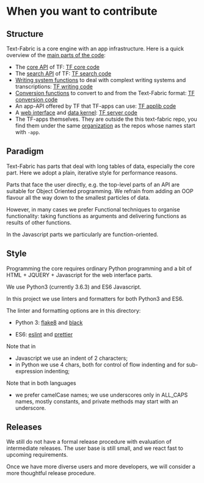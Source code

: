 # When you want to contribute

## Structure

Text-Fabric is a core engine with an app infrastructure.
Here is a quick overview of the
[main parts of the code](https://annotation.github.io/text-fabric/Code/Overview/):

* The [core API](https://annotation.github.io/text-fabric/Api/Fabric/)
  of TF:
  [TF core code](https://github.com/annotation/text-fabric/tree/master/tf/core)
* The [search API](https://annotation.github.io/text-fabric/Use/Search/)
  of TF:
  [TF search code](https://github.com/annotation/text-fabric/tree/master/tf/search)
* [Writing system functions](https://annotation.github.io/text-fabric/Writing/Transcription/)
  to deal with complext writing systems and transcriptions:
  [TF writing code](https://github.com/annotation/text-fabric/tree/master/tf/writing)
* [Conversion functions](https://annotation.github.io/text-fabric/Create/Convert/)
  to convert to and from the Text-Fabric format:
  [TF conversion code](https://github.com/annotation/text-fabric/tree/master/tf/convert)
* An app-API offered by TF that TF-apps can use:
  [TF applib code](https://github.com/annotation/text-fabric/tree/master/tf/applib)
* A
  [web interface](https://annotation.github.io/text-fabric/Server/Web/)
  and
  [data kernel](https://annotation.github.io/text-fabric/Server/Kernel/):
  [TF server code](https://github.com/annotation/text-fabric/tree/master/tf/server)
* The TF-apps themselves. They are outside the this text-fabric repo, you find them under the same
  [organization](https://github.com/ammotation) as the repos whose names start with `-app`.

## Paradigm

Text-Fabric has parts that deal with long tables of data, especially the core part.
Here we adopt a plain, iterative style for performance reasons.

Parts that face the user directly, e.g. the top-level parts of an API are suitable for
Object Oriented programming.
We refrain from adding an OOP flavour all the way down to the smallest particles of data.

However, in many cases we prefer Functional techniques to organise functionality:
taking functions as arguments and delivering functions as results of other functions.

In the Javascript parts we particularly are function-oriented.

## Style

Programming the core requires ordinary Python programming and a bit of HTML + JQUERY + Javascript for the
web interface parts.

We use Python3 (currently 3.6.3) and ES6 Javascript.

In this project we use linters and formatters for both Python3 and ES6.

The linter and formatting options are in this directory:

* Python 3:
  [flake8](https://github.com/annotation/text-fabric/blob/master/codestyle/flake8.txt)
  and
  [black](https://github.com/psf/black)

* ES6:
  [eslint](https://github.com/annotation/text-fabric/blob/master/codestyle/eslintrc.txt)
  and
  [prettier](https://github.com/annotation/text-fabric/blob/master/codestyle/prettierrc.txt)

Note that in
* Javascript we use an indent of 2 characters;
* in Python we use 4 chars, both for control of flow indenting and for sub-expression indenting;

Note that in both languages
* we prefer camelCase names;
  we use underscores only in ALL_CAPS names, mostly constants,
  and private methods may start with an underscore. 

## Releases

We still do not have a formal release procedure with evaluation of intermediate releases.
The user base is still small, and we react fast to upcoming requirements.

Once we have more diverse users and more developers, we will consider a more
thoughtful release procedure.
